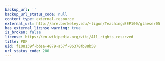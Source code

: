 ```yaml
---
backup_url: ''
backup_url_status_code: null
content_type: external-resource
external_url: http://are.berkeley.edu/~ligon/Teaching/EEP100/glaeser05.pdf
has_external_license_warning: true
is_broken: false
license: https://en.wikipedia.org/wiki/All_rights_reserved
title: PDF
uid: f108139f-bbea-4879-a57f-86378fb88b58
url_status_code: 200
---
```

